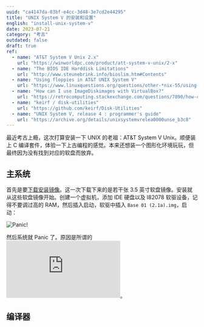 ```yaml
---
uuid: "ca4147da-03bf-e4cc-3d48-3e7cd2e44295"
title: "UNIX System V 的安装和设置"
english: "install-unix-system-v"
date: 2023-07-21
category: "考古"
outdated: false
draft: true
ref: 
  - name: "AT&T System V Unix 2.x"
    url: "https://winworldpc.com/product/att-system-v-unix/2-x"
  - name: "The BIOS IDE Harddisk Limitations"
    url: "http://www.steunebrink.info/bioslim.htm#Contents"
  - name: "Using floppies in AT&T UNIX System V"
    url: "https://www.linuxquestions.org/questions/other-*nix-55/using-floppies-in-at-and-t-unix-system-v-release-4-version-2-1-or-docs-link-4175428440/"
  - name: "How can I use ImageDiskimages with VirtualBox?"
    url: "https://retrocomputing.stackexchange.com/questions/7890/how-can-i-use-imagedisk-imd-images-with-virtualbox-winimage-etc"
  - name: "keirf / disk-utilities"
    url: "https://github.com/keirf/Disk-Utilities"
  - name: "UNIX System V, release 4 : programmer's guide"
    url: "https://archive.org/details/unixsystemvrelea0000unse_b3c8"
---
```


最近考古上瘾，这次打算安装一下 UNIX 的老祖：AT&T System V Unix。顺便装上 C 编译套件，体验一下上古编程的感觉。本来还想装一个图形化环境玩玩，但最终因为没有找到对应的软盘而放弃。

## 主系统

首先是要[下载安装镜像](./assets/AT%26T%20UNIX%20System%20V%20Release%204%20Version%202.1%20(3.5).7z)。这一次下载下来的是若干张 3.5 英寸软盘镜像。安装就从这些软盘镜像开始。创建一个虚拟机，添加 IDE 硬盘以及 I82078 软驱设备，记得不要调过高的 RAM，然后插入启动，软驱中插入 `Base 01 (2.1a).img`，启动：

![Panic!](./assets/panic.png)

然后系统就 Panic 了。原因是所谓的![「504MB 限制」](http://www.steunebrink.info/bioslim.htm#Contents)。

## 编译器
